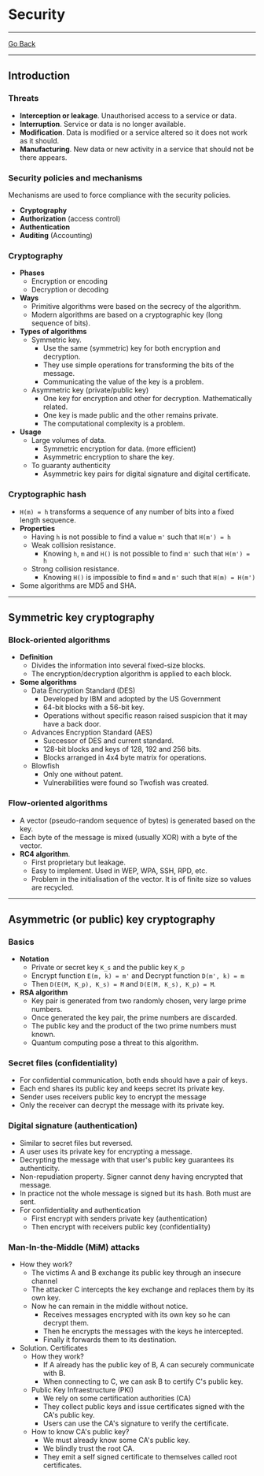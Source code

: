 # Security
---
[Go Back](../README.md)

---
## Introduction
### Threats
- **Interception or leakage**. Unauthorised access to a service or data.
- **Interruption**. Service or data is no longer available.
- **Modification**. Data is modified or a service altered so it does not work as it should.
- **Manufacturing**. New data or new activity in a service that should not be there appears.
### Security policies and mechanisms
Mechanisms are used to force compliance with the security policies.
- **Cryptography**
- **Authorization** (access control)
- **Authentication**
- **Auditing** (Accounting)
### Cryptography
- **Phases**
	- Encryption or encoding
	- Decryption or decoding
- **Ways**
	- Primitive algorithms were based on the secrecy of the algorithm.
	- Modern algorithms are based on a cryptographic key (long sequence of bits).
- **Types of algorithms**
	- Symmetric key.
		- Use the same (symmetric) key for both encryption and decryption.
		- They use simple operations for transforming the bits of the message.
		- Communicating the value of the key is a problem.
	- Asymmetric key (private/public key)
		- One key for encryption and other for decryption. Mathematically related.
		- One key is made public and the other remains private.
		- The computational complexity is a problem.
- **Usage**
	- Large volumes of data.
		- Symmetric encryption for data. (more efficient)
		- Asymmetric encryption to share the key.
	- To guaranty authenticity
		- Asymmetric key pairs for digital signature and digital certificate.
### Cryptographic hash
- `H(m) = h` transforms a sequence of any number of bits into a fixed length sequence.
- **Properties**
	- Having `h` is not possible to find a value `m'` such that `H(m') = h`
	- Weak collision resistance.
		- Knowing `h`, `m` and `H()` is not possible to find `m'` such that `H(m') = h` 
	- Strong collision resistance.
		- Knowing `H()` is impossible to find `m` and `m'` such that `H(m) = H(m')`
- Some algorithms are MD5 and SHA.
---
## Symmetric key cryptography
### Block-oriented algorithms
- **Definition**
	- Divides the information into several fixed-size blocks.
	- The encryption/decryption algorithm is applied to each block.
- **Some algorithms**
	- Data Encryption Standard (DES)
		- Developed by IBM and adopted by the US Government
		- 64-bit blocks with a 56-bit key.
		- Operations without specific reason raised suspicion that it may have a back door.
	- Advances Encryption Standard (AES)
		- Successor of DES and current standard.
		- 128-bit blocks and keys of 128, 192 and 256 bits.
		- Blocks arranged in 4x4 byte matrix for operations.
	- Blowfish
		- Only one without patent.
		- Vulnerabilities were found so Twofish was created.
### Flow-oriented algorithms
- A vector (pseudo-random sequence of bytes) is generated based on the key.
- Each byte of the message is mixed (usually XOR) with a byte of the vector.
- **RC4 algorithm**.
	- First proprietary but leakage.
	- Easy to implement. Used in WEP, WPA, SSH, RPD, etc.
	- Problem in the initialisation of the vector. It is of finite size so values are recycled.
---
## Asymmetric (or public) key cryptography
### Basics
- **Notation**
	- Private or secret key `K_s` and the public key `K_p`
	- Encrypt function `E(m, k) = m'` and  Decrypt function `D(m', k) = m`
	- Then `D(E(M, K_p), K_s) = M` and `D(E(M, K_s), K_p) = M`.
- **RSA algorithm**
	- Key pair is generated from two randomly chosen, very large prime numbers.
	- Once generated the key pair, the prime numbers are discarded.
	- The public key and the product of the two prime numbers must known.
	- Quantum computing pose a threat to this algorithm.
### Secret files (confidentiality)
- For confidential communication, both ends should have a pair of keys.
- Each end shares its public key and keeps secret its private key.
- Sender uses receivers public key to encrypt the message 
- Only the receiver can decrypt the message with its private key.
### Digital signature (authentication)
- Similar to secret files but reversed.
- A user uses its private key for encrypting a message.
- Decrypting the message with that user's public key guarantees its authenticity.
- Non-repudiation property. Signer cannot deny having encrypted that message.
- In practice not the whole message is signed but its hash. Both must are sent.
- For confidentiality and authentication
	- First encrypt with senders private key (authentication)
	- Then encrypt with receivers public key (confidentiality)
### Man-In-the-Middle (MiM) attacks
- How they work?
	- The victims A and B exchange its public key through an insecure channel
	- The attacker C intercepts the key exchange and replaces them by its own key.
	- Now he can remain in the middle without notice.
		- Receives messages encrypted with its own key so he can decrypt them.
		- Then he encrypts the messages with the keys he intercepted.
		- Finally it forwards them to its destination.
- Solution. Certificates
	- How they work?
		- If A already has the public key of B, A can securely communicate with B.
		- When connecting to C, we can ask B to certify C's public key.
	- Public Key Infraestructure (PKI)
		- We rely on some certification authorities (CA)
		- They collect public keys and issue certificates signed with the CA's public key.
		- Users can use the CA's signature to verify the certificate.
	- How to know CA's public key?
		- We must already know some CA's public key.
		- We blindly trust the root CA. 
		- They emit a self signed certificate to themselves called root certificates.

